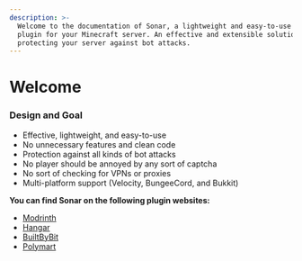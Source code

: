 ```yaml
---
description: >-
  Welcome to the documentation of Sonar, a lightweight and easy-to-use anti-bot
  plugin for your Minecraft server. An effective and extensible solution for
  protecting your server against bot attacks.
---
```


# Welcome

### Design and Goal

* Effective, lightweight, and easy-to-use
* No unnecessary features and clean code
* Protection against all kinds of bot attacks
* No player should be annoyed by any sort of captcha
* No sort of checking for VPNs or proxies
* Multi-platform support (Velocity, BungeeCord, and Bukkit)

**You can find Sonar on the following plugin websites:**

* [Modrinth](https://modrinth.com/plugin/sonar/)
* [Hangar](https://hangar.papermc.io/Jones/sonar)
* [BuiltByBit](https://builtbybit.com/resources/sonar.23353/)
* [Polymart](https://polymart.org/resource/sonar.5097)
